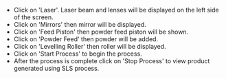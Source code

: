 * Click on 'Laser'. Laser beam and lenses will be displayed on the left side of the screen.
* Click on 'Mirrors' then mirror will be displayed.
* Click on 'Feed Piston' then powder feed piston will be shown.
* Click on 'Powder Feed' then powder will be added.
* Click on 'Levelling Roller' then roller will be displayed.
* Click on 'Start Process' to begin the process.
* After the process is complete click on 'Stop Process' to view product generated using SLS process. 